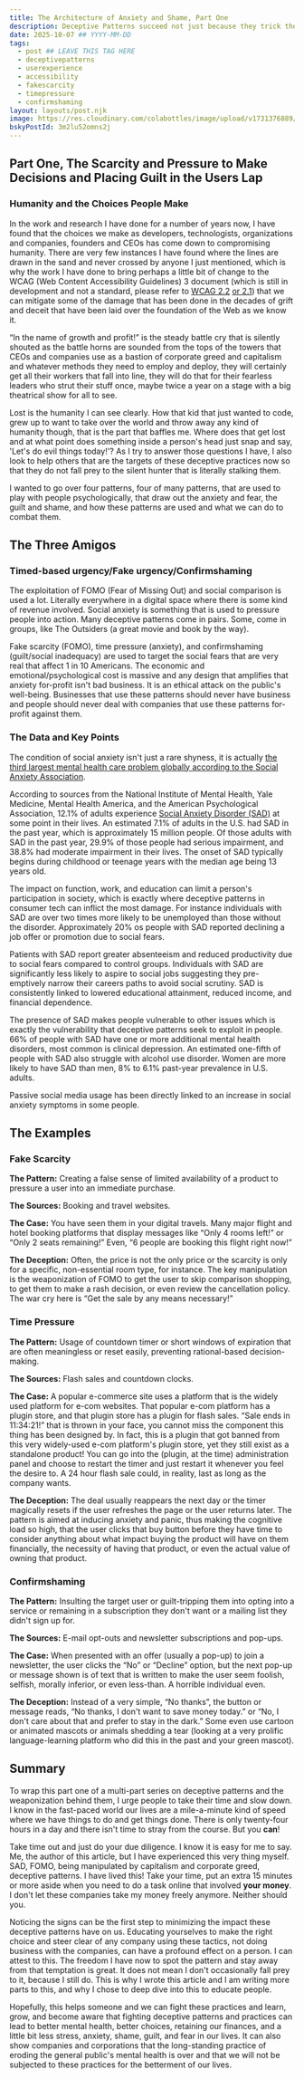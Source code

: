 ```yaml
---
title: The Architecture of Anxiety and Shame, Part One
description: Deceptive Patterns succeed not just because they trick the user, but because they engineer an atmosphere of social and cognitive pressure.
date: 2025-10-07 ## YYYY-MM-DD
tags:
  - post ## LEAVE THIS TAG HERE
  - deceptivepatterns
  - userexperience
  - accessibility
  - fakescarcity
  - timepressure
  - confirmshaming
layout: layouts/post.njk
image: https://res.cloudinary.com/colabottles/image/upload/v1731376889/todd-social-card-deceptivepatterns.png
bskyPostId: 3m2lu52omns2j
---
```


## Part One, The Scarcity and Pressure to Make Decisions and Placing Guilt in the Users Lap

### Humanity and the Choices People Make

In the work and research I have done for a number of years now, I have found that the choices we make as developers, technologists, organizations and companies, founders and CEOs has come down to compromising humanity. There are very few instances I have found where the lines are drawn in the sand and never crossed by anyone I just mentioned, which is why the work I have done to bring perhaps a little bit of change to the WCAG (Web Content Accessibility Guidelines) 3 document (which is still in development and not a standard, please refer to [WCAG 2.2](https://www.w3.org/TR/WCAG22/) [or 2.1](https://www.w3.org/TR/WCAG21/)) that we can mitigate some of the damage that has been done in the decades of grift and deceit that have been laid over the foundation of the Web as we know it.

&ldquo;In the name of growth and profit&excl;&rdquo; is the steady battle cry that is silently shouted as the battle horns are sounded from the tops of the towers that CEOs and companies use as a bastion of corporate greed and capitalism and whatever methods they need to employ and deploy, they will certainly get all their workers that fall into line, they will do that for their fearless leaders who strut their stuff once, maybe twice a year on a stage with a big theatrical show for all to see.

Lost is the humanity I can see clearly. How that kid that just wanted to code, grew up to want to take over the world and throw away any kind of humanity though, that is the part that baffles me. Where does that get lost and at what point does something inside a person's head just snap and say, &apos;Let's do evil things today&excl;&apos;&quest; As I try to answer those questions I have, I also look to help others that are the targets of these deceptive practices now so that they do not fall prey to the silent hunter that is literally stalking them.

I wanted to go over four patterns, four of many patterns, that are used to play with people psychologically, that draw out the anxiety and fear, the guilt and shame, and how these patterns are used and what we can do to combat them. 

## The Three Amigos

### Timed-based urgency/Fake urgency/Confirmshaming

The exploitation of FOMO (Fear of Missing Out) and social comparison is used a lot. Literally everywhere in a digital space where there is some kind of revenue involved. Social anxiety is something that is used to pressure people into action. Many deceptive patterns come in pairs. Some, come in groups, like The Outsiders (a great movie and book by the way). 

Fake scarcity (FOMO), time pressure (anxiety), and confirmshaming (guilt/social inadequacy) are used to target the social fears that are very real that affect 1 in 10 Americans. The economic and emotional/psychological cost is massive and any design that amplifies that anxiety for-profit isn't bad business. It is an ethical attack on the public's well-being. Businesses that use these patterns should never have business and people should never deal with companies that use these patterns for-profit against them. 

### The Data and Key Points

The condition of social anxiety isn't just a rare shyness, it is actually [the third largest mental health care problem globally according to the Social Anxiety Association](https://socialphobia.org/social-anxiety-disorder-definition-symptoms-treatment-therapy-medications-insight-prognosis).

According to sources from the National Institute of Mental Health, Yale Medicine, Mental Health America, and the American Psychological Association, 12.1% of adults experience [Social Anxiety Disorder (SAD)](https://www.mayoclinic.org/diseases-conditions/social-anxiety-disorder/symptoms-causes/syc-20353561) at some point in their lives. An estimated 7.1% of adults in the U.S. had SAD in the past year, which is approximately 15 million people. Of those adults with SAD in the past year, 29.9% of those people had serious impairment, and 38.8% had moderate impairment in their lives. The onset of SAD typically begins during childhood or teenage years with the median age being 13 years old. 

The impact on function, work, and education can limit a person's participation in society, which is exactly where deceptive patterns in consumer tech can inflict the most damage. For instance individuals with SAD are over two times more likely to be unemployed than those without the disorder. Approximately 20% os people with SAD reported declining a job offer or promotion due to social fears.

Patients with SAD report greater absenteeism and reduced productivity due to social fears compared to control groups. Individuals with SAD are significantly less likely to aspire to social jobs suggesting they pre-emptively narrow their careers paths to avoid social scrutiny. SAD is consistently linked to lowered educational attainment, reduced income, and financial dependence.

The presence of SAD makes people vulnerable to other issues which is exactly the vulnerability that deceptive patterns seek to exploit in people. 66% of people with SAD have one or more additional mental health disorders, most common is clinical depression. An estimated one-fifth of people with SAD also struggle with alcohol use disorder. Women are more likely to have SAD than men, 8% to 6.1% past-year prevalence in U.S. adults.

Passive social media usage has been directly linked to an increase in social anxiety symptoms in some people.

## The Examples

### Fake Scarcity

**The Pattern:** Creating a false sense of limited availability of a product to pressure a user into an immediate purchase.

**The Sources:** Booking and travel websites.

**The Case:** You have seen them in your digital travels. Many major flight and hotel booking platforms that display messages like &ldquo;Only 4 rooms left&excl;&rdquo; or &ldquo;Only 2 seats remaining&excl;&rdquo; Even, &ldquo;6 people are booking this flight right now&excl;&rdquo;

**The Deception:** Often, the price is not the only price or the scarcity is only for a specific, non-essential room type, for instance. The key manipulation is the weaponization of FOMO to get the user to skip comparison shopping, to get them to make a rash decision, or even review the cancellation policy. The war cry here is &ldquo;Get the sale by any means necessary&excl;&rdquo;

### Time Pressure

**The Pattern:** Usage of countdown timer or short windows of expiration that are often meaningless or reset easily, preventing rational-based decision-making.

**The Sources:** Flash sales and countdown clocks.

**The Case:** A popular e-commerce site uses a platform that is the widely used platform for e-com websites. That popular e-com platform has a plugin store, and that plugin store has a plugin for flash sales. &ldquo;Sale ends in 11:34:21&excl;&rdquo; that is thrown in your face, you cannot miss the component this thing has been designed by. In fact, this is a plugin that got banned from this very widely-used e-com platform's plugin store, yet they still exist as a standalone product&excl; You can go into the (plugin, at the time) administration panel and choose to restart the timer and just restart it whenever you feel the desire to. A 24 hour flash sale could, in reality, last as long as the company wants.

**The Deception:** The deal usually reappears the next day or the timer magically resets if the user refreshes the page or the user returns later. The pattern is aimed at inducing anxiety and panic, thus making the cognitive load so high, that the user clicks that buy button before they have time to consider anything about what impact buying the product will have on them financially, the necessity of having that product, or even the actual value of owning that product.  

### Confirmshaming

**The Pattern:** Insulting the target user or guilt-tripping them into opting into a service or remaining in a subscription they don't want or a mailing list they didn't sign up for.

**The Sources:** E-mail opt-outs and newsletter subscriptions and pop-ups.

**The Case:** When presented with an offer (usually a pop-up) to join a newsletter, the user clicks the &ldquo;No&rdquo; or &ldquo;Decline&rdquo; option, but the next pop-up or message shown is of text that is written to make the user seem foolish, selfish, morally inferior, or even less-than. A horrible individual even.

**The Deception:** Instead of a very simple, &ldquo;No thanks&rdquo;, the button or message reads, &ldquo;No thanks, I don't want to save money today.&rdquo; or &ldquo;No, I don't care about that and prefer to stay in the dark.&rdquo; Some even use cartoon or animated mascots or animals shedding a tear (looking at a very prolific language-learning platform who did this in the past and your green mascot).

## Summary

To wrap this part one of a multi-part series on deceptive patterns and the weaponization behind them, I urge people to take their time and slow down. I know in the fast-paced world our lives are a mile-a-minute kind of speed where we have things to do and get things done. There is only twenty-four hours in a day and there isn't time to stray from the course. But you **can**&excl;

Take time out and just do your due diligence. I know it is easy for me to say. Me, the author of this article, but I have experienced this very thing myself. SAD, FOMO, being manipulated by capitalism and corporate greed, deceptive patterns. I have lived this&excl; Take your time, put an extra 15 minutes or more aside when you need to do a task online that involved **your money**. I don't let these companies take my money freely anymore. Neither should you.

Noticing the signs can be the first step to minimizing the impact these deceptive patterns have on us. Educating yourselves to make the right choice and steer clear of any company using these tactics, not doing business with the companies, can have a profound effect on a person. I can attest to this. The freedom I have now to spot the pattern and stay away from that temptation is great. It does not mean I don't occasionally fall prey to it, because I still do. This is why I wrote this article and I am writing more parts to this, and why I chose to deep dive into this to educate people.

Hopefully, this helps someone and we can fight these practices and learn, grow, and become aware that fighting deceptive patterns and practices can lead to better mental health, better choices, retaining our finances, and a little bit less stress, anxiety, shame, guilt, and fear in our lives. It can also show companies and corporations that the long-standing practice of eroding the general public's mental health is over and that we will not be subjected to these practices for the betterment of our lives.
